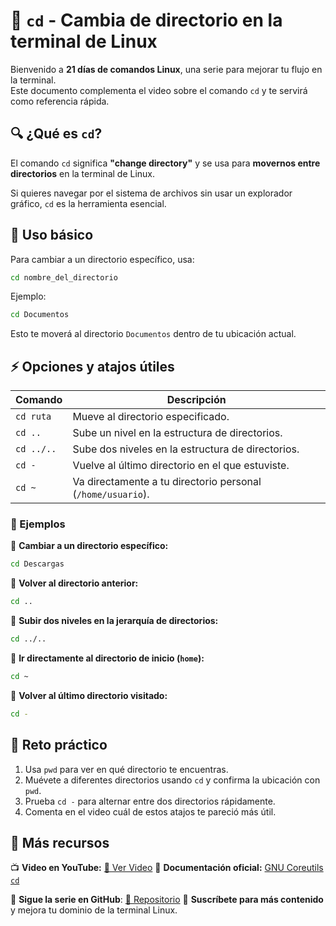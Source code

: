 # 🔄 `cd` - Cambia de directorio en la terminal de Linux  

Bienvenido a **21 días de comandos Linux**, una serie para mejorar tu flujo en la terminal.  
Este documento complementa el video sobre el comando `cd` y te servirá como referencia rápida.  

## 🔍 ¿Qué es `cd`?  

El comando `cd` significa **"change directory"** y se usa para **movernos entre directorios** en la terminal de Linux.  

Si quieres navegar por el sistema de archivos sin usar un explorador gráfico, `cd` es la herramienta esencial.  

## 📌 Uso básico  

Para cambiar a un directorio específico, usa:  

```bash
cd nombre_del_directorio
```

Ejemplo:  

```bash
cd Documentos
```

Esto te moverá al directorio `Documentos` dentro de tu ubicación actual.  

## ⚡ Opciones y atajos útiles  

| Comando  | Descripción |
|----------|------------|
| `cd ruta` | Mueve al directorio especificado. |
| `cd ..` | Sube un nivel en la estructura de directorios. |
| `cd ../..` | Sube dos niveles en la estructura de directorios. |
| `cd -` | Vuelve al último directorio en el que estuviste. |
| `cd ~` | Va directamente a tu directorio personal (`/home/usuario`). |

### 📝 Ejemplos  

🔹 **Cambiar a un directorio específico:**  

```bash
cd Descargas
```

🔹 **Volver al directorio anterior:**  

```bash
cd ..
```

🔹 **Subir dos niveles en la jerarquía de directorios:**  

```bash
cd ../..
```

🔹 **Ir directamente al directorio de inicio (`home`):**  

```bash
cd ~
```

🔹 **Volver al último directorio visitado:**  

```bash
cd -
```

## 🎯 Reto práctico  

1. Usa `pwd` para ver en qué directorio te encuentras.  
2. Muévete a diferentes directorios usando `cd` y confirma la ubicación con `pwd`.  
3. Prueba `cd -` para alternar entre dos directorios rápidamente.  
4. Comenta en el video cuál de estos atajos te pareció más útil.  

## 📢 Más recursos  

📺 **Video en YouTube:** [🔗 Ver Video](https://youtu.be/2YGV7opw4io)
📖 **Documentación oficial:** [GNU Coreutils `cd`](https://man7.org/linux/man-pages/man1/cd.1p.html)  

🚀 **Sigue la serie en GitHub**: [🔗 Repositorio](https://github.com/jorgearma1982/aprendiz-linux)
🔔 **Suscríbete para más contenido** y mejora tu dominio de la terminal Linux.
